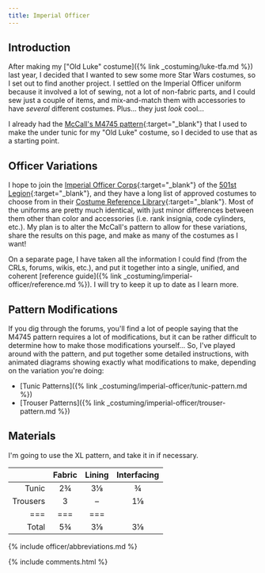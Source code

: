 ```yaml
---
title: Imperial Officer
---
```


<link rel="stylesheet" type="text/css" href="{{ '/assets/css/imperial-officer.css?v=' | append: site.github.build_revision | relative_url }}" />

## Introduction
After making my ["Old Luke" costume]({% link _costuming/luke-tfa.md %}) last year, I decided that I wanted to sew some more Star Wars costumes, so I set out to find another project. I settled on the Imperial Officer uniform because it involved a lot of sewing, not a lot of non-fabric parts, and I could sew just a couple of items, and mix-and-match them with accessories to have _several_ different costumes. Plus... they just _look_ cool...

I already had the [McCall's M4745 pattern](https://mccallpattern.mccall.com/m4745){:target="_blank"} that I used to make the under tunic for my "Old Luke" costume, so I decided to use that as a starting point.

## Officer Variations
I hope to join the [Imperial Officer Corps](http://www.imperialofficer.com){:target="_blank"} of the [501st Legion](http://www.501st.com){:target="_blank"}, and they have a long list of approved costumes to choose from in their [Costume Reference Library](http://databank.501st.com/databank/Costuming:IOC_CRL){:target="_blank"}. Most of the uniforms are pretty much identical, with just minor differences between them other than color and accessories (i.e. rank insignia, code cylinders, etc.). My plan is to alter the McCall's pattern to allow for these variations, share the results on this page, and make as many of the costumes as I want!

On a separate page, I have taken all the information I could find (from the CRLs, forums, wikis, etc.), and put it together into a single, unified, and coherent [reference guide]({% link _costuming/imperial-officer/reference.md %}). I will try to keep it up to date as I learn more.

## Pattern Modifications
If you dig through the forums, you'll find a lot of people saying that the M4745 pattern requires a lot of modifications, but it can be rather difficult to determine how to make those modifications yourself... So, I've played around with the pattern, and put together some detailed instructions, with animated diagrams showing exactly what modifications to make, depending on the variation you're doing:

* [Tunic Patterns]({% link _costuming/imperial-officer/tunic-pattern.md %})
* [Trouser Patterns]({% link _costuming/imperial-officer/trouser-pattern.md %})

## Materials
I'm going to use the XL pattern, and take it in if necessary.

| | Fabric | Lining | Interfacing
|---:|:---:|:---:|:---:
| Tunic | 2¾ | 3⅛ | ¾
| Trousers | 3 | – | 1⅛
|===|===|===
| Total | 5¾ | 3⅛ | 3⅛

{% include officer/abbreviations.md %}

<script type="text/javascript" src="{{ '/assets/js/imperial-officer.js?v=' | append: site.github.build_revision | relative_url }}"></script>

{% include comments.html %}
